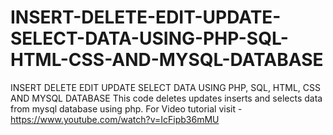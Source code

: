 # INSERT-DELETE-EDIT-UPDATE-SELECT-DATA-USING-PHP-SQL-HTML-CSS-AND-MYSQL-DATABASE
INSERT DELETE EDIT UPDATE SELECT DATA USING PHP, SQL, HTML, CSS AND MYSQL DATABASE
This code deletes updates inserts and selects data from mysql database using php. For Video tutorial visit - https://www.youtube.com/watch?v=IcFipb36mMU

